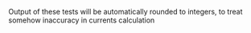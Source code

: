 Output of these tests will be automatically rounded to integers,
to treat somehow inaccuracy in currents calculation
